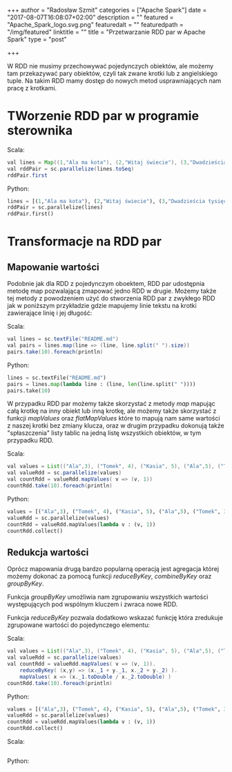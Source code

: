 +++
author = "Radosław Szmit"
categories = ["Apache Spark"]
date = "2017-08-07T16:08:07+02:00"
description = ""
featured = "Apache_Spark_logo.svg.png"
featuredalt = ""
featuredpath = "/img/featured"
linktitle = ""
title = "Przetwarzanie RDD par w Apache Spark"
type = "post"

+++

W RDD nie musimy przechowywać pojedynczych obiektów, ale możemy tam przekazywać pary obiektów, czyli tak zwane krotki lub z angielskiego tuple. Na takim RDD mamy dostęp do nowych metod usprawniających nam pracę z krotkami.

# TWorzenie RDD par w programie sterownika

Scala:
~~~Java
val lines = Map((1,"Ala ma kota"), (2,"Witaj świecie"), (3,"Dwadzieścia tysięcy mil podmorskiej żeglugi"))
val rddPair = sc.parallelize(lines.toSeq)
rddPair.first
~~~

Python:
~~~Python
lines = [(1,"Ala ma kota"), (2,"Witaj świecie"), (3,"Dwadzieścia tysięcy mil podmorskiej żeglugi")]
rddPair = sc.parallelize(lines)
rddPair.first()
~~~

# Transformacje na RDD par

## Mapowanie wartości

Podobnie jak dla RDD z pojedynczym oboektem, RDD par udostępnia metodę map pozwalającą zmapować jedno RDD w drugie. Możemy także tej metody z powodzeniem użyć do stworzenia RDD par z zwykłego RDD jak w poniższym przykładzie gdzie mapujemy linie tekstu na krotki zawierające linię i jej długość:

Scala:
~~~Java
val lines = sc.textFile("README.md")
val pairs = lines.map(line => (line, line.split(" ").size))
pairs.take(10).foreach(println)
~~~

Python:
~~~Python
lines = sc.textFile("README.md")
pairs = lines.map(lambda line : (line, len(line.split(" "))))
pairs.take(10)
~~~

W przypadku RDD par możemy także skorzystać z metody *map* mapując całą krotkę na inny obiekt lub inną krotkę, ale możemy także skorzystać z funkcji *mapValues* oraz *flatMapValues* które to mapują nam same wartości z naszej krotki bez zmiany klucza, oraz w drugim przypadku dokonują także "spłaszczenia" listy tablic na jedną listę wszystkich obiektów, w tym przypadku RDD.

Scala:
~~~Java
val values = List(("Ala",3), ("Tomek", 4), ("Kasia", 5), ("Ala",5), ("Tomek", 3), ("Kasia", 4))
val valueRdd = sc.parallelize(values)
val countRdd = valueRdd.mapValues( v => (v, 1))
countRdd.take(10).foreach(println)
~~~

Python:
~~~Python
values = [("Ala",3), ("Tomek", 4), ("Kasia", 5), ("Ala",5), ("Tomek", 3), ("Kasia", 4)]
valueRdd = sc.parallelize(values)
countRdd = valueRdd.mapValues(lambda v : (v, 1))
countRdd.collect()
~~~

## Redukcja wartości

Oprócz mapowania drugą bardzo popularną operacją jest agregacja której możemy dokonać za pomocą funkcji *reduceByKey*, *combineByKey* oraz *groupByKey*.

Funkcja *groupByKey* umożliwia nam zgrupowaniu wszystkich wartości występujących pod wspólnym kluczem i zwraca nowe RDD.

Funkcja *reduceByKey* pozwala dodatkowo wskazać funkcję która zredukuje zgrupowane wartości do pojedynczego elementu:

Scala:
~~~Java
val values = List(("Ala",3), ("Tomek", 4), ("Kasia", 5), ("Ala",5), ("Tomek", 3), ("Kasia", 4))
val valueRdd = sc.parallelize(values)
val countRdd = valueRdd.mapValues( v => (v, 1)).
    reduceByKey( (x,y) => (x._1 + y._1, x._2 + y._2) ).
    mapValues( x => (x._1.toDouble / x._2.toDouble) )
countRdd.take(10).foreach(println)
~~~

Python:
~~~Python
values = [("Ala",3), ("Tomek", 4), ("Kasia", 5), ("Ala",5), ("Tomek", 3), ("Kasia", 4)]
valueRdd = sc.parallelize(values)
countRdd = valueRdd.mapValues(lambda v : (v, 1))
countRdd.collect()
~~~




Scala:
~~~Java
~~~

Python:
~~~Python
~~~